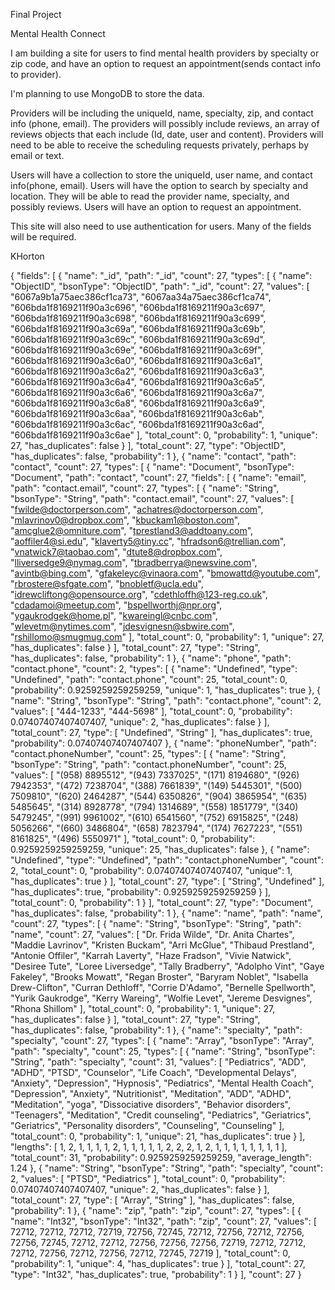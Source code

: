 Final Project

Mental Health Connect


I am building a site for users to find mental health providers by specialty or zip code, and have an option to request an appointment(sends contact info to provider).

I'm planning to use MongoDB to store the data.

Providers will be including the uniqueId, name, specialty, zip, and contact info (phone, email). The providers will possibly include reviews, an array of reviews objects that each include (Id, date, user and content). Providers will need to be able to receive the scheduling requests privately, perhaps by email or text. 

Users will have a collection to store the uniqueId, user name, and contact info(phone, email). Users will have the option to search by specialty and location. They will be able to read the provider name, specialty, and possibly reviews. Users will have an option to request an appointment.

This site will also need to use authentication for users. Many of the fields will be required.

KHorton

{
  "fields": [
    {
      "name": "_id",
      "path": "_id",
      "count": 27,
      "types": [
        {
          "name": "ObjectID",
          "bsonType": "ObjectID",
          "path": "_id",
          "count": 27,
          "values": [
            "6067a9b1a75aec386cf1ca73",
            "6067aa34a75aec386cf1ca74",
            "606bda1f8169211f90a3c696",
            "606bda1f8169211f90a3c697",
            "606bda1f8169211f90a3c698",
            "606bda1f8169211f90a3c699",
            "606bda1f8169211f90a3c69a",
            "606bda1f8169211f90a3c69b",
            "606bda1f8169211f90a3c69c",
            "606bda1f8169211f90a3c69d",
            "606bda1f8169211f90a3c69e",
            "606bda1f8169211f90a3c69f",
            "606bda1f8169211f90a3c6a0",
            "606bda1f8169211f90a3c6a1",
            "606bda1f8169211f90a3c6a2",
            "606bda1f8169211f90a3c6a3",
            "606bda1f8169211f90a3c6a4",
            "606bda1f8169211f90a3c6a5",
            "606bda1f8169211f90a3c6a6",
            "606bda1f8169211f90a3c6a7",
            "606bda1f8169211f90a3c6a8",
            "606bda1f8169211f90a3c6a9",
            "606bda1f8169211f90a3c6aa",
            "606bda1f8169211f90a3c6ab",
            "606bda1f8169211f90a3c6ac",
            "606bda1f8169211f90a3c6ad",
            "606bda1f8169211f90a3c6ae"
          ],
          "total_count": 0,
          "probability": 1,
          "unique": 27,
          "has_duplicates": false
        }
      ],
      "total_count": 27,
      "type": "ObjectID",
      "has_duplicates": false,
      "probability": 1
    },
    {
      "name": "contact",
      "path": "contact",
      "count": 27,
      "types": [
        {
          "name": "Document",
          "bsonType": "Document",
          "path": "contact",
          "count": 27,
          "fields": [
            {
              "name": "email",
              "path": "contact.email",
              "count": 27,
              "types": [
                {
                  "name": "String",
                  "bsonType": "String",
                  "path": "contact.email",
                  "count": 27,
                  "values": [
                    "fwilde@doctorperson.com",
                    "achatres@doctorperson.com",
                    "mlavrinov0@dropbox.com",
                    "kbuckam1@boston.com",
                    "amcglue2@omniture.com",
                    "tprestland3@addtoany.com",
                    "aoffiler4@si.edu",
                    "klaverty5@tiny.cc",
                    "hfradson6@trellian.com",
                    "vnatwick7@taobao.com",
                    "dtute8@dropbox.com",
                    "lliversedge9@nymag.com",
                    "tbradberrya@newsvine.com",
                    "avintb@bing.com",
                    "gfakeleyc@vinaora.com",
                    "bmowattd@youtube.com",
                    "rbrostere@sfgate.com",
                    "bnobletf@ucla.edu",
                    "idrewcliftong@opensource.org",
                    "cdethloffh@123-reg.co.uk",
                    "cdadamoi@meetup.com",
                    "bspellworthj@npr.org",
                    "ygaukrodgek@home.pl",
                    "kwareingl@cnbc.com",
                    "wlevetm@nytimes.com",
                    "jdesvignesn@sbwire.com",
                    "rshillomo@smugmug.com"
                  ],
                  "total_count": 0,
                  "probability": 1,
                  "unique": 27,
                  "has_duplicates": false
                }
              ],
              "total_count": 27,
              "type": "String",
              "has_duplicates": false,
              "probability": 1
            },
            {
              "name": "phone",
              "path": "contact.phone",
              "count": 2,
              "types": [
                {
                  "name": "Undefined",
                  "type": "Undefined",
                  "path": "contact.phone",
                  "count": 25,
                  "total_count": 0,
                  "probability": 0.9259259259259259,
                  "unique": 1,
                  "has_duplicates": true
                },
                {
                  "name": "String",
                  "bsonType": "String",
                  "path": "contact.phone",
                  "count": 2,
                  "values": [
                    "444-1233",
                    "444-5698"
                  ],
                  "total_count": 0,
                  "probability": 0.07407407407407407,
                  "unique": 2,
                  "has_duplicates": false
                }
              ],
              "total_count": 27,
              "type": [
                "Undefined",
                "String"
              ],
              "has_duplicates": true,
              "probability": 0.07407407407407407
            },
            {
              "name": "phoneNumber",
              "path": "contact.phoneNumber",
              "count": 25,
              "types": [
                {
                  "name": "String",
                  "bsonType": "String",
                  "path": "contact.phoneNumber",
                  "count": 25,
                  "values": [
                    "(958) 8895512",
                    "(943) 7337025",
                    "(171) 8194680",
                    "(926) 7942353",
                    "(472) 7238704",
                    "(388) 7661839",
                    "(149) 5445301",
                    "(500) 7509810",
                    "(620) 2464287",
                    "(544) 6350826",
                    "(904) 3865954",
                    "(635) 5485645",
                    "(314) 8928778",
                    "(794) 1314689",
                    "(558) 1851779",
                    "(340) 5479245",
                    "(991) 9961002",
                    "(610) 6541560",
                    "(752) 6915825",
                    "(248) 5056266",
                    "(660) 3486804",
                    "(658) 7823794",
                    "(174) 7627223",
                    "(551) 8161825",
                    "(496) 5550971"
                  ],
                  "total_count": 0,
                  "probability": 0.9259259259259259,
                  "unique": 25,
                  "has_duplicates": false
                },
                {
                  "name": "Undefined",
                  "type": "Undefined",
                  "path": "contact.phoneNumber",
                  "count": 2,
                  "total_count": 0,
                  "probability": 0.07407407407407407,
                  "unique": 1,
                  "has_duplicates": true
                }
              ],
              "total_count": 27,
              "type": [
                "String",
                "Undefined"
              ],
              "has_duplicates": true,
              "probability": 0.9259259259259259
            }
          ],
          "total_count": 0,
          "probability": 1
        }
      ],
      "total_count": 27,
      "type": "Document",
      "has_duplicates": false,
      "probability": 1
    },
    {
      "name": "name",
      "path": "name",
      "count": 27,
      "types": [
        {
          "name": "String",
          "bsonType": "String",
          "path": "name",
          "count": 27,
          "values": [
            "Dr. Frida Wilde",
            "Dr. Anita Chartes",
            "Maddie Lavrinov",
            "Kristen Buckam",
            "Arri McGlue",
            "Thibaud Prestland",
            "Antonie Offiler",
            "Karrah Laverty",
            "Haze Fradson",
            "Vivie Natwick",
            "Desiree Tute",
            "Loree Liversedge",
            "Tally Bradberry",
            "Adolpho Vint",
            "Gaye Fakeley",
            "Brooks Mowatt",
            "Regan Broster",
            "Baryram Noblet",
            "Isabella Drew-Clifton",
            "Curran Dethloff",
            "Corrie D'Adamo",
            "Bernelle Spellworth",
            "Yurik Gaukrodge",
            "Kerry Wareing",
            "Wolfie Levet",
            "Jereme Desvignes",
            "Rhona Shillom"
          ],
          "total_count": 0,
          "probability": 1,
          "unique": 27,
          "has_duplicates": false
        }
      ],
      "total_count": 27,
      "type": "String",
      "has_duplicates": false,
      "probability": 1
    },
    {
      "name": "specialty",
      "path": "specialty",
      "count": 27,
      "types": [
        {
          "name": "Array",
          "bsonType": "Array",
          "path": "specialty",
          "count": 25,
          "types": [
            {
              "name": "String",
              "bsonType": "String",
              "path": "specialty",
              "count": 31,
              "values": [
                "Pediatrics",
                "ADD",
                "ADHD",
                "PTSD",
                "Counselor",
                "Life Coach",
                "Developmental Delays",
                "Anxiety",
                "Depression",
                "Hypnosis",
                "Pediatrics",
                "Mental Health Coach",
                "Depression",
                "Anxiety",
                "Nutritionist",
                "Meditation",
                "ADD",
                "ADHD",
                "Meditation",
                "yoga",
                "Dissociative disorders",
                "Behavior disorders",
                "Teenagers",
                "Meditation",
                "Credit counseling",
                "Pediatrics",
                "Geriatrics",
                "Geriatrics",
                "Personality disorders",
                "Counseling",
                "Counseling"
              ],
              "total_count": 0,
              "probability": 1,
              "unique": 21,
              "has_duplicates": true
            }
          ],
          "lengths": [
            1,
            2,
            1,
            1,
            1,
            1,
            2,
            1,
            1,
            1,
            1,
            1,
            2,
            2,
            2,
            1,
            2,
            1,
            1,
            1,
            1,
            1,
            1,
            1,
            1
          ],
          "total_count": 31,
          "probability": 0.9259259259259259,
          "average_length": 1.24
        },
        {
          "name": "String",
          "bsonType": "String",
          "path": "specialty",
          "count": 2,
          "values": [
            "PTSD",
            "Pediatrics"
          ],
          "total_count": 0,
          "probability": 0.07407407407407407,
          "unique": 2,
          "has_duplicates": false
        }
      ],
      "total_count": 27,
      "type": [
        "Array",
        "String"
      ],
      "has_duplicates": false,
      "probability": 1
    },
    {
      "name": "zip",
      "path": "zip",
      "count": 27,
      "types": [
        {
          "name": "Int32",
          "bsonType": "Int32",
          "path": "zip",
          "count": 27,
          "values": [
            72712,
            72712,
            72712,
            72719,
            72756,
            72745,
            72712,
            72756,
            72712,
            72756,
            72756,
            72745,
            72712,
            72712,
            72756,
            72756,
            72756,
            72719,
            72712,
            72712,
            72712,
            72756,
            72712,
            72756,
            72712,
            72745,
            72719
          ],
          "total_count": 0,
          "probability": 1,
          "unique": 4,
          "has_duplicates": true
        }
      ],
      "total_count": 27,
      "type": "Int32",
      "has_duplicates": true,
      "probability": 1
    }
  ],
  "count": 27
}